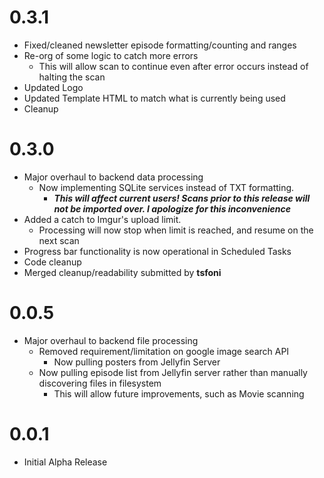 # 0.3.1
- Fixed/cleaned newsletter episode formatting/counting and ranges
- Re-org of some logic to catch more errors
    - This will allow scan to continue even after error occurs instead of halting the scan
- Updated Logo
- Updated Template HTML to match what is currently being used
- Cleanup

# 0.3.0
- Major overhaul to backend data processing
    - Now implementing SQLite services instead of TXT formatting.
        - ***This will affect current users! Scans prior to this release will not be imported over. I apologize for this inconvenience***
- Added a catch to Imgur's upload limit.
    - Processing will now stop when limit is reached, and resume on the next scan
- Progress bar functionality is now operational in Scheduled Tasks
- Code cleanup
- Merged cleanup/readability submitted by **tsfoni**

# 0.0.5
- Major overhaul to backend file processing
    - Removed requirement/limitation on google image search API
        - Now pulling posters from Jellyfin Server
    - Now pulling episode list from Jellyfin server rather than manually discovering files in filesystem
        - This will allow future improvements, such as Movie scanning

# 0.0.1
- Initial Alpha Release
